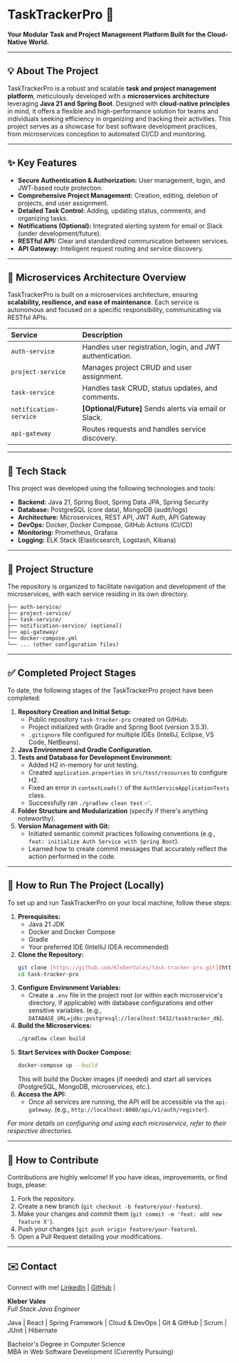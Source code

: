 # TaskTrackerPro 🧩

**Your Modular Task and Project Management Platform Built for the Cloud-Native World.**

---

## 💡 About The Project

TaskTrackerPro is a robust and scalable **task and project management platform**, meticulously developed with a **microservices architecture** leveraging **Java 21 and Spring Boot**. Designed with **cloud-native principles** in mind, it offers a flexible and high-performance solution for teams and individuals seeking efficiency in organizing and tracking their activities. This project serves as a showcase for best software development practices, from microservices conception to automated CI/CD and monitoring.

---

## ✨ Key Features

* **Secure Authentication & Authorization:** User management, login, and JWT-based route protection.
* **Comprehensive Project Management:** Creation, editing, deletion of projects, and user assignment.
* **Detailed Task Control:** Adding, updating status, comments, and organizing tasks.
* **Notifications (Optional):** Integrated alerting system for email or Slack (under development/future).
* **RESTful API:** Clear and standardized communication between services.
* **API Gateway:** Intelligent request routing and service discovery.

---

## 🧱 Microservices Architecture Overview

TaskTrackerPro is built on a microservices architecture, ensuring **scalability, resilience, and ease of maintenance**. Each service is autonomous and focused on a specific responsibility, communicating via RESTful APIs.

| Service            | Description                                         |
| :----------------- | :------------------------------------------------ |
| `auth-service`     | Handles user registration, login, and JWT authentication. |
| `project-service`  | Manages project CRUD and user assignment.           |
| `task-service`     | Handles task CRUD, status updates, and comments.    |
| `notification-service` | **[Optional/Future]** Sends alerts via email or Slack. |
| `api-gateway`      | Routes requests and handles service discovery.      |

---

## 🚀 Tech Stack

This project was developed using the following technologies and tools:

* **Backend:** Java 21, Spring Boot, Spring Data JPA, Spring Security
* **Database:** PostgreSQL (core data), MongoDB (audit/logs)
* **Architecture:** Microservices, REST API, JWT Auth, API Gateway
* **DevOps:** Docker, Docker Compose, GitHub Actions (CI/CD)
* **Monitoring:** Prometheus, Grafana
* **Logging:** ELK Stack (Elasticsearch, Logstash, Kibana)

---

## 📂 Project Structure

The repository is organized to facilitate navigation and development of the microservices, with each service residing in its own directory.

```
├── auth-service/
├── project-service/
├── task-service/
├── notification-service/ (optional)
├── api-gateway/
└── docker-compose.yml
└── ... (other configuration files)

```

---

## ✅ Completed Project Stages

To date, the following stages of the TaskTrackerPro project have been completed:

1.  **Repository Creation and Initial Setup:**
    * Public repository `task-tracker-pro` created on GitHub.
    * Project initialized with Gradle and Spring Boot (version 3.5.3).
    * `.gitignore` file configured for multiple IDEs (IntelliJ, Eclipse, VS Code, NetBeans).
2.  **Java Environment and Gradle Configuration.**
3.  **Tests and Database for Development Environment:**
    * Added H2 in-memory for unit testing.
    * Created `application.properties` in `src/test/resources` to configure H2.
    * Fixed an error in `contextLoads()` of the `AuthServiceApplicationTests` class.
    * Successfully ran `./gradlew clean test` ✅.
4.  **Folder Structure and Modularization** (specify if there's anything noteworthy).
5.  **Version Management with Git:**
    * Initiated semantic commit practices following conventions (e.g., `feat: initialize Auth Service with Spring Boot`).
    * Learned how to create commit messages that accurately reflect the action performed in the code.
  
---

## 🚀 How to Run The Project (Locally)

To set up and run TaskTrackerPro on your local machine, follow these steps:

1.  **Prerequisites:**
    * Java 21 JDK
    * Docker and Docker Compose
    * Gradle
    * Your preferred IDE (IntelliJ IDEA recommended)
2.  **Clone the Repository:**
    ```bash
    git clone [https://github.com/KleberVales/task-tracker-pro.git](https://github.com/KleberVales/task-tracker-pro.git)
    cd task-tracker-pro
    ```
3.  **Configure Environment Variables:**
    * Create a `.env` file in the project root (or within each microservice's directory, if applicable) with database configurations and other sensitive variables. (e.g., `DATABASE_URL=jdbc:postgresql://localhost:5432/tasktracker_db`).
4.  **Build the Microservices:**
    ```bash
    ./gradlew clean build
    ```
5.  **Start Services with Docker Compose:**
    ```bash
    docker-compose up --build
    ```
    This will build the Docker images (if needed) and start all services (PostgreSQL, MongoDB, microservices, etc.).
6.  **Access the API:**
    * Once all services are running, the API will be accessible via the `api-gateway`. (e.g., `http://localhost:8080/api/v1/auth/register`).

*For more details on configuring and using each microservice, refer to their respective directories.*

---

## 👋 How to Contribute

Contributions are highly welcome! If you have ideas, improvements, or find bugs, please:

1.  Fork the repository.
2.  Create a new branch (`git checkout -b feature/your-feature`).
3.  Make your changes and commit them (`git commit -m 'feat: add new feature X'`).
4.  Push your changes (`git push origin feature/your-feature`).
5.  Open a Pull Request detailing your modifications.

---

## ✉️ Contact

Connect with me!  [LinkedIn](https://www.linkedin.com/in/seu-perfil-linkedin) | [GitHub](https://github.com/KleberVales) |

**Kleber Vales**\
*Full Stack Java Engineer*

Java | React | Spring Framework | Cloud & DevOps | Git & GitHub | Scrum | JUnit | Hibernate

Bachelor's Degree in Computer Science\
MBA in Web Software Development (Currently Pursuing)
